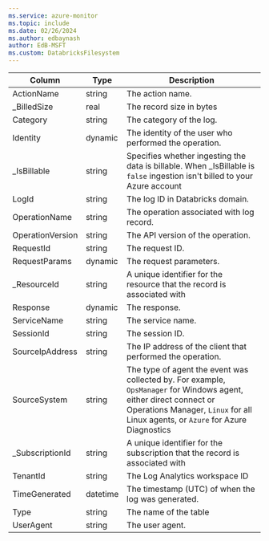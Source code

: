 ```yaml
---
ms.service: azure-monitor
ms.topic: include
ms.date: 02/26/2024
ms.author: edbaynash
author: EdB-MSFT
ms.custom: DatabricksFilesystem
---
```



| Column | Type | Description |
|---|---|---|
| ActionName | string | The action name. |
| _BilledSize | real | The record size in bytes |
| Category | string | The category of the log. |
| Identity | dynamic | The identity of the user who performed the operation. |
| _IsBillable | string | Specifies whether ingesting the data is billable. When _IsBillable is `false` ingestion isn't billed to your Azure account |
| LogId | string | The log ID in Databricks domain. |
| OperationName | string | The operation associated with log record. |
| OperationVersion | string | The API version of the operation. |
| RequestId | string | The request ID. |
| RequestParams | dynamic | The request parameters. |
| _ResourceId | string | A unique identifier for the resource that the record is associated with |
| Response | dynamic | The response. |
| ServiceName | string | The service name. |
| SessionId | string | The session ID. |
| SourceIpAddress | string | The IP address of the client that performed the operation. |
| SourceSystem | string | The type of agent the event was collected by. For example, `OpsManager` for Windows agent, either direct connect or Operations Manager, `Linux` for all Linux agents, or `Azure` for Azure Diagnostics |
| _SubscriptionId | string | A unique identifier for the subscription that the record is associated with |
| TenantId | string | The Log Analytics workspace ID |
| TimeGenerated | datetime | The timestamp (UTC) of when the log was generated. |
| Type | string | The name of the table |
| UserAgent | string | The user agent. |
